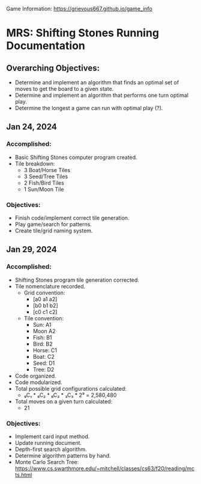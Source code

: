 Game Information: https://grievous667.github.io/game_info
# MRS: Shifting Stones Running Documentation 
## Overarching Objectives:
- Determine and implement an algorithm that finds an optimal set of moves to get the board to a given state.
- Determine and implement an algorithm that performs one turn optimal play.
- Determine the longest a game can run with optimal play (?).


## Jan 24, 2024
### Accomplished:
- Basic Shifting Stones computer program created.
- Tile breakdown:
  - 3 Boat/Horse Tiles
  - 3 Seed/Tree Tiles
  - 2 Fish/Bird Tiles
  - 1 Sun/Moon Tile

### Objectives:
- Finish code/implement correct tile generation. 
- Play game/search for patterns.
- Create tile/grid naming system.
  
## Jan 29, 2024
### Accomplished:
- Shifting Stones program tile generation corrected.
- Tile nomenclature recorded.
  - Grid convention:
    - [a0 a1 a2]
    - [b0 b1 b2]
    - [c0 c1 c2]
  - Tile convention:
    - Sun: A1
    - Moon A2
    - Fish: B1
    - Bird: B2
    - Horse: C1
    - Boat: C2
    - Seed: D1
    - Tree: D2
- Code organized.
- Code modularized.
- Total possible grid configurations calculated:
  - ₉C₁ * ₈C₂ * ₆C₃ * ₃C₃ * 2⁹ = 2,580,480
- Total moves on a given turn calculated:
  - 21

### Objectives:
- Implement card input method.
- Update running document.
- Depth-first search algorithm.
- Determine algorithm patterns by hand.
- Monte Carlo Search Tree: https://www.cs.swarthmore.edu/~mitchell/classes/cs63/f20/reading/mcts.html


